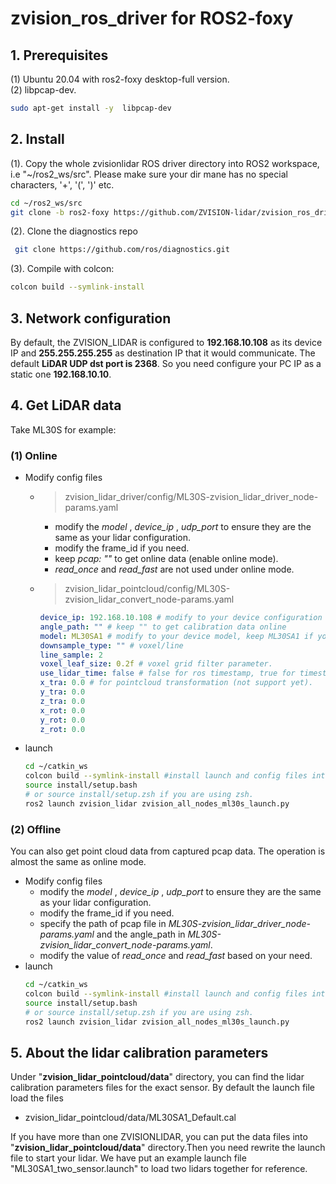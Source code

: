 # zvision_ros_driver for ROS2-foxy  
## 1. Prerequisites
(1) Ubuntu 20.04  with ros2-foxy desktop-full version.   
(2) libpcap-dev.  
```bash
sudo apt-get install -y  libpcap-dev
```

##  2. Install
(1). Copy the whole zvisionlidar ROS driver directory into ROS2 workspace, i.e "~/ros2_ws/src". Please make sure your dir mane has no special characters, '+', '(', ')' etc. 
```bash
cd ~/ros2_ws/src
git clone -b ros2-foxy https://github.com/ZVISION-lidar/zvision_ros_driver
``` 
(2). Clone the diagnostics repo
```bash
 git clone https://github.com/ros/diagnostics.git 
 ```
(3). Compile with colcon:
```bash
colcon build --symlink-install 
```
## 3. Network configuration
By default, the ZVISION_LIDAR is configured to **192.168.10.108** as its device IP and **255.255.255.255** as destination IP that it would communicate. The default **LiDAR UDP dst port is 2368**.
So you need configure your PC IP as a static one **192.168.10.10**.

## 4. Get LiDAR data
Take ML30S for example:
### (1) Online 
* Modify config files  
    * >zvision_lidar_driver/config/ML30S-zvision_lidar_driver_node-params.yaml  
    
        * modify the *model* , *device_ip* , *udp_port* to ensure they are the same as your lidar configuration.  
        * modify the frame_id if you need.
        * keep *pcap: ""*  to get online data (enable online mode).
        * *read_once* and *read_fast* are not used under online mode. 

    * >zvision_lidar_pointcloud/config/ML30S-zvision_lidar_convert_node-params.yaml
        ```yaml
        device_ip: 192.168.10.108 # modify to your device configuration
        angle_path: "" # keep "" to get calibration data online
        model: ML30SA1 # modify to your device model, keep ML30SA1 if you are using ML30S serise.
        downsample_type: "" # voxel/line
        line_sample: 2 
        voxel_leaf_size: 0.2f # voxel grid filter parameter.
        use_lidar_time: false # false for ros timestamp, true for timestamp from udp packages.
        x_tra: 0.0 # for pointcloud transformation (not support yet).
        y_tra: 0.0
        z_tra: 0.0
        x_rot: 0.0
        y_rot: 0.0
        z_rot: 0.0
        ```

* launch   
    ```bash
    cd ~/catkin_ws
    colcon build --symlink-install #install launch and config files into share.
    source install/setup.bash   
    # or source install/setup.zsh if you are using zsh.
    ros2 launch zvision_lidar zvision_all_nodes_ml30s_launch.py
    ```
### (2) Offline

You can also get point cloud data from captured pcap data. 
The operation is almost the same as online mode.
* Modify config files  
    * modify the *model* , *device_ip* , *udp_port* to ensure they are the same as your lidar configuration.  
    * modify the frame_id if you need.
    * specify the path of pcap file in *ML30S-zvision_lidar_driver_node-params.yaml* and the angle_path in *ML30S-zvision_lidar_convert_node-params.yaml*.
    * modify the value of *read_once* and *read_fast* based on your need.
* launch   
    ```bash
    cd ~/catkin_ws
    colcon build --symlink-install #install launch and config files into share.
    source install/setup.bash   
    # or source install/setup.zsh if you are using zsh.
    ros2 launch zvision_lidar zvision_all_nodes_ml30s_launch.py
    ```

## 5. About the lidar calibration parameters
Under "**zvision_lidar_pointcloud/data**" directory, you can find the lidar calibration parameters files for the exact sensor. By default the launch file load the files
- zvision_lidar_pointcloud/data/ML30SA1_Default.cal


If you have more than one ZVISIONLIDAR, you can put the data files into "**zvision_lidar_pointcloud/data**" directory.Then you need rewrite the launch file to start your lidar. We have put an example launch file "ML30SA1_two_sensor.launch" to load two lidars together for reference.










